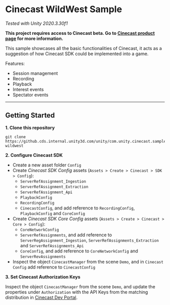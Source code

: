 # Cinecast WildWest Sample

*Tested with Unity 2020.3.30f1*

**This project requires access to Cinecast beta. Go to [Cinecast product page](https://unity.com/pages/cinecast) for more information.**

This sample showcases all the basic functionalities of Cinecast, it acts as a suggestion of how Cinecast SDK could be implemented into a game.

Features:

- Session management
- Recording
- Playback
- Interest events
- Spectator events

------

## Getting Started

**1. Clone this repository**

  ```shell
  git clone https://github.cds.internal.unity3d.com/unity/com.unity.cinecast.sample-wildwest
  ```

**2. Configure Cinecast SDK**

- Create a new asset folder `Config`
- Create *Cinecast SDK Config* assets (`Assets > Create > Cinecast > SDK > Config`):
  - `ServerRefAssignment_Ingestion`
  - `ServerRefAssignment_Extraction`
  - `ServerRefAssignment_Api`
  - `PlaybackConfig`
  - `RecordingConfig`
  - `CinecastConfig`, and add reference to `RecordingConfig`, `PlaybackConfig` and `CoreConfig`
- Create *Cinecast SDK Core Config* assets (`Assets > Create > Cinecast > Core > Config`):
  - `CoreNetworkConfig`  
  - `ServerRefAssignments`, and add reference to `ServerRegAssignment_Ingestion`, `ServerRefAssignments_Extraction` and `ServerRefAssignments_Api`
  - `CoreConfig`, and add reference to `CoreNetworkConfig` and `ServerRevAssignments`
- Inspect the object `CinecastManager` from the scene `Demo`, and in `Cinecast Config` add reference to `CinecastConfig`

**3. Set Cinecast Authorization Keys**

Inspect the object `CinecastManager` from the scene `Demo`, and update the properties under `Authorization` with the API Keys from the matching distribution in [Cinecast Dev Portal](https://admin.cinecast.tv/).
